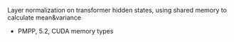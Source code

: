 Layer normalization on transformer hidden states, using shared memory to calculate mean&variance

- PMPP, 5.2, CUDA memory types